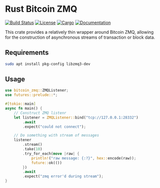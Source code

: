 # Rust Bitcoin ZMQ

[![Build Status](https://travis-ci.org/hlb8122/rust-bitcoin-zmq.svg?branch=master)](https://travis-ci.org/hlb8122/rust-bitcoin-zmq)
[![License](https://img.shields.io/badge/license-MIT-blue.svg)](LICENSE)
[![Cargo](https://img.shields.io/crates/v/bitcoin-zmq.svg)](https://crates.io/crates/bitcoin-zmq)
[![Documentation](https://docs.rs/bitcoin-zmq/badge.svg)](
https://docs.rs/bitcoin-zmq)

This crate provides a relatively thin wrapper around Bitcoin ZMQ, allowing for the construction of asynchronous streams of transaction or block data.

## Requirements

```bash
sudo apt install pkg-config libzmq3-dev
```

## Usage

```rust
use bitcoin_zmq::ZMQListener;
use futures::prelude::*;

#[tokio::main]
async fn main() {
    // Construct ZMQ listenr
    let listener = ZMQListener::bind("tcp://127.0.0.1:28332")
        .await
        .expect("could not connect");

    // Do something with stream of messages
    listener
        .stream()
        .take(10)
        .try_for_each(move |raw| {
            println!("raw message: {:?}", hex::encode(raw));
            future::ok(())
        })
        .await
        .expect("zmq error'd during stream");
}
```
